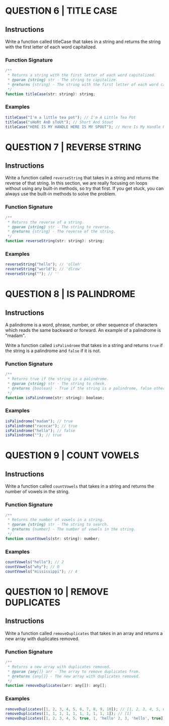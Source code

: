 # QUESTION 6 | TITLE CASE

## Instructions

Write a function called titleCase that takes in a string and returns the string with the first letter of each word capitalized.

### Function Signature

```js
/**
 * Returns a string with the first letter of each word capitalized.
 * @param {string} str - The string to capitalize.
 * @returns {string} - The string with the first letter of each word capitalized.
 */
function titleCase(str: string): string;
```

### Examples

```js
titleCase("I'm a little tea pot"); // I'm A Little Tea Pot
titleCase("sHoRt AnD sToUt"); // Short And Stout
titleCase("HERE IS MY HANDLE HERE IS MY SPOUT"); // Here Is My Handle Here Is My Spout
```

# QUESTION 7 | REVERSE STRING

## Instructions

Write a function called `reverseString` that takes in a string and returns the reverse of that string. In this section, we are really focusing on loops without using any built-in methods, so try that first. If you get stuck, you can always use the built-in methods to solve the problem.

### Function Signature

```js
/**
 * Returns the reverse of a string.
 * @param {string} str - The string to reverse.
 * @returns {string} - The reverse of the string.
 */
function reverseString(str: string): string;
```

### Examples

```js
reverseString("hello"); // 'olleh'
reverseString("world"); // 'dlrow'
reverseString(""); // ''
```

# QUESTION 8 | IS PALINDROME

## Instructions

A palindrome is a word, phrase, number, or other sequence of characters which reads the same backward or forward. An example of a palindrome is "madam".

Write a function called `isPalindrome` that takes in a string and returns `true` if the string is a palindrome and `false` if it is not.

### Function Signature

```js
/**
 * Returns true if the string is a palindrome.
 * @param {string} str - The string to check.
 * @returns {boolean} - True if the string is a palindrome, false otherwise.
 */
function isPalindrome(str: string): boolean;
```

### Examples

```js
isPalindrome("madam"); // true
isPalindrome("racecar"); // true
isPalindrome("hello"); // false
isPalindrome(""); // true
```

# QUESTION 9 | COUNT VOWELS

## Instructions

Write a function called `countVowels` that takes in a string and returns the number of vowels in the string.

### Function Signature

```js
/**
 * Returns the number of vowels in a string.
 * @param {string} str - The string to search.
 * @returns {number} - The number of vowels in the string.
 */
function countVowels(str: string): number;
```

### Examples

```js
countVowels("hello"); // 2
countVowels("why"); // 0
countVowels("mississippi"); // 4
```

# QUESTION 10 | REMOVE DUPLICATES

## Instructions

Write a function called `removeDuplicates` that takes in an array and returns a new array with duplicates removed.

### Function Signature

```js
/**
 * Returns a new array with duplicates removed.
 * @param {any[]} arr - The array to remove duplicates from.
 * @returns {any[]} - The new array with duplicates removed.
 */
function removeDuplicates(arr: any[]): any[];
```

### Examples

```js
removeDuplicates([1, 2, 3, 4, 5, 6, 7, 8, 9, 10]); // [1, 2, 3, 4, 5, 6, 7, 8, 9, 10]
removeDuplicates([1, 1, 1, 1, 1, 1, 1, 1, 1, 1]); // [1]
removeDuplicates([1, 2, 3, 4, 5, true, 1, 'hello' 2, 3, 'hello', true]); // [1, 2, 3, 4, 5, true, 'hello']
```
